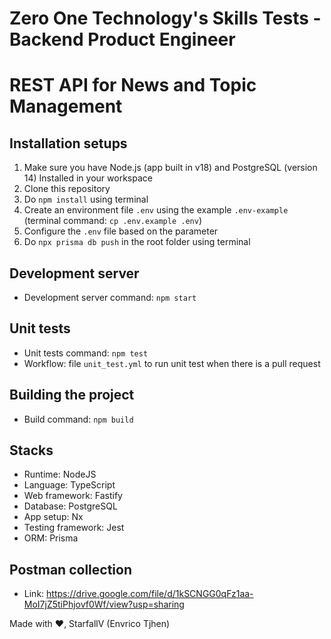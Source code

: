 # Zero One Technology's Skills Tests - Backend Product Engineer
# REST API for News and Topic Management

## Installation setups
1. Make sure you have Node.js (app built in v18) and PostgreSQL (version 14) Installed in your workspace
2. Clone this repository
3. Do `npm install` using terminal
4. Create an environment file `.env` using the example `.env-example` (terminal command: `cp .env.example .env`)
5. Configure the `.env` file based on the parameter
6. Do `npx prisma db push` in the root folder using terminal

## Development server
- Development server command: `npm start`

## Unit tests
- Unit tests command: `npm test`
- Workflow: file `unit_test.yml` to run unit test when there is a pull request

## Building the project
- Build command: `npm build`

## Stacks
- Runtime: NodeJS
- Language: TypeScript
- Web framework: Fastify
- Database: PostgreSQL
- App setup: Nx
- Testing framework: Jest
- ORM: Prisma

## Postman collection
- Link: https://drive.google.com/file/d/1kSCNGG0qFz1aa-MoI7jZ5tiPhjovf0Wf/view?usp=sharing

Made with ♥,
StarfallV (Envrico Tjhen)